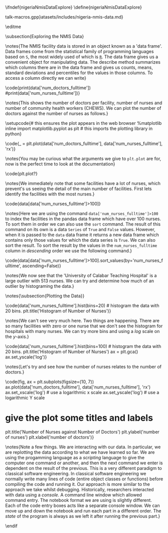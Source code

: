 \ifndef{nigeriaNmisDataExplore}
\define{nigeriaNmisDataExplore}


talk-macros.gpp}atasets/includes/nigeria-nmis-data.md}

\editme

\subsection{Exploring the NMIS Data}

\notes{The NMIS facility data is stored in an object known as a 'data frame'. Data frames come from the statistical family of programming languages based on `S`, the most widely used of which is [`R`](http://en.wikipedia.org/wiki/R_(programming_language)). The data frame gives us a convenient object for manipulating data. The describe method summarizes which columns there are in the data frame and gives us counts, means, standard deviations and percentiles for the values in those columns. To access a column directly we can write}

\code{print(data['num_doctors_fulltime'])
#print(data['num_nurses_fulltime'])}

\notes{This shows the number of doctors per facility, number of nurses and number of community health workers (CHEWS). We can plot the number of doctors against the number of nurses as follows.}

\setupcode{# this ensures the plot appears in the web browser
%matplotlib inline 
import matplotlib.pyplot as plt # this imports the plotting library in python}

\code{_ = plt.plot(data['num_doctors_fulltime'], data['num_nurses_fulltime'], 'rx')}

\notes{You may be curious what the arguments we give to `plt.plot` are for, now is the perfect time to look at the documentation}

\code{plt.plot?}

\notes{We immediately note that some facilities have a lot of nurses, which prevent's us seeing the detail of the main number of facilities. First lets identify the facilities with the most nurses.}

\code{data[data['num_nurses_fulltime']>100]}

\notes{Here we are using the command `data['num_nurses_fulltime']>100` to index the facilities in the pandas data frame which have over 100 nurses. To sort them in order we can also use the `sort` command. The result of this command on its own is a data `Series` of `True` and `False` values. However, when it is passed to the `data` data frame it returns a new data frame which contains only those values for which the data series is `True`. We can also sort the result. To sort the result by the values in the `num_nurses_fulltime` column in *descending* order we use the following command.}

\code{data[data['num_nurses_fulltime']>100].sort_values(by='num_nurses_fulltime', ascending=False)}

\notes{We now see that the 'University of Calabar Teaching Hospital' is a large outlier with 513 nurses. We can try and determine how much of an outlier by histograming the data.}

\notes{\subsection{Plotting the Data}}

\code{data['num_nurses_fulltime'].hist(bins=20) # histogram the data with 20 bins.
plt.title('Histogram of Number of Nurses')}

\notes{We can't see very much here. Two things are happening. There are so many facilities with zero or one nurse that we don't see the histogram for hospitals with many nurses. We can try more bins and using a *log* scale on the $y$-axis.}

\code{data['num_nurses_fulltime'].hist(bins=100) # histogram the data with 20 bins.
plt.title('Histogram of Number of Nurses')
ax = plt.gca()
ax.set_yscale('log')}

\notes{Let's try and see how the number of nurses relates to the number of doctors.}

\code{fig, ax = plt.subplots(figsize=(10, 7)) 
ax.plot(data['num_doctors_fulltime'], data['num_nurses_fulltime'], 'rx')
ax.set_xscale('log') # use a logarithmic x scale
ax.set_yscale('log') # use a logarithmic Y scale
# give the plot some titles and labels
plt.title('Number of Nurses against Number of Doctors')
plt.ylabel('number of nurses')
plt.xlabel('number of doctors')}

\notes{Note a few things. We are interacting with our data. In particular, we are replotting the data according to what we have learned so far. We are using the progamming language as a *scripting* language to give the computer one command or another, and then the next command we enter is dependent on the result of the previous. This is a very different paradigm to classical software engineering. In classical software engineering we normally write many lines of code (entire object classes or functions) before compiling the code and running it. Our approach is more similar to the approach we take whilst debugging. Historically, researchers interacted with data using a *console*. A command line window which allowed command entry. The notebook format we are using is slightly different. Each of the code entry boxes acts like a separate console window. We can move up and down the notebook and run each part in a different order. The *state* of the program is always as we left it after running the previous part.}

\endif
